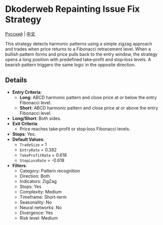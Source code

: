 # Dkoderweb Repainting Issue Fix Strategy
[Русский](README_ru.md) | [中文](README_cn.md)

This strategy detects harmonic patterns using a simple zigzag approach and trades when price returns to a Fibonacci retracement level. When a bullish pattern forms and price pulls back to the entry window, the strategy opens a long position with predefined take‑profit and stop‑loss levels. A bearish pattern triggers the same logic in the opposite direction.

## Details

- **Entry Criteria**:
  - **Long**: ABCD harmonic pattern and close price at or below the entry Fibonacci level.
  - **Short**: ABCD harmonic pattern and close price at or above the entry Fibonacci level.
- **Long/Short**: Both sides.
- **Exit Criteria**:
  - Price reaches take‑profit or stop‑loss Fibonacci levels.
- **Stops**: Yes.
- **Default Values**:
  - `TradeSize` = 1
  - `EntryRate` = 0.382
  - `TakeProfitRate` = 0.618
  - `StopLossRate` = -0.618
- **Filters**:
  - Category: Pattern recognition
  - Direction: Both
  - Indicators: ZigZag
  - Stops: Yes
  - Complexity: Medium
  - Timeframe: Short-term
  - Seasonality: No
  - Neural networks: No
  - Divergence: Yes
  - Risk level: Medium

